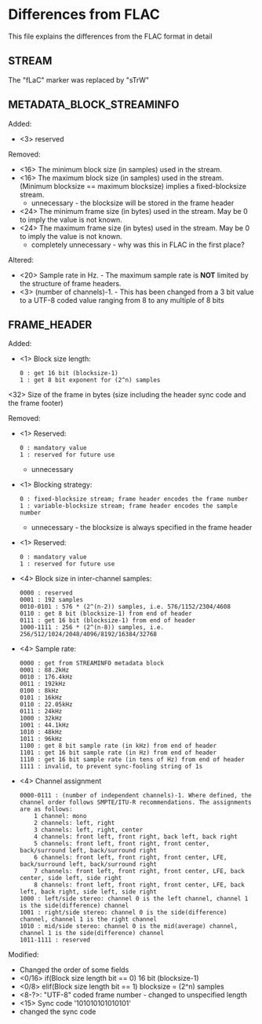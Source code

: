 # Differences from FLAC

This file explains the differences from the FLAC format in detail

## STREAM

The "fLaC" marker was replaced by "sTrW"

## METADATA_BLOCK_STREAMINFO

Added:

- <3> reserved

Removed:

- <16> The minimum block size (in samples) used in the stream.
- <16> The maximum block size (in samples) used in the stream. (Minimum blocksize == maximum blocksize) implies a
  fixed-blocksize stream.
  - unnecessary - the blocksize will be stored in the frame header
- <24> The minimum frame size (in bytes) used in the stream. May be 0 to imply the value is not known.
- <24> The maximum frame size (in bytes) used in the stream. May be 0 to imply the value is not known.
  - completely unnecessary - why was this in FLAC in the first place?

Altered:

- <20> Sample rate in Hz. - The maximum sample rate is **NOT** limited by the structure of frame headers.
- <3> (number of channels)-1. - This has been changed from a 3 bit value to a UTF-8 coded value ranging from 8 to any
  multiple of 8 bits

## FRAME_HEADER

Added:

- <1> Block size length:
    ```
    0 : get 16 bit (blocksize-1)
    1 : get 8 bit exponent for (2^n) samples
    ```

<32> Size of the frame in bytes (size including the header sync code and the frame footer)

Removed:

- <1> Reserved:
    ```
    0 : mandatory value
    1 : reserved for future use
    ```
  - unnecessary
- <1> Blocking strategy:
    ```
    0 : fixed-blocksize stream; frame header encodes the frame number
    1 : variable-blocksize stream; frame header encodes the sample number
    ```
  - unnecessary - the blocksize is always specified in the frame header
- <1> Reserved:
    ```
    0 : mandatory value
    1 : reserved for future use
    ```
- <4> Block size in inter-channel samples:
    ```
    0000 : reserved
    0001 : 192 samples
    0010-0101 : 576 * (2^(n-2)) samples, i.e. 576/1152/2304/4608
    0110 : get 8 bit (blocksize-1) from end of header
    0111 : get 16 bit (blocksize-1) from end of header
    1000-1111 : 256 * (2^(n-8)) samples, i.e. 256/512/1024/2048/4096/8192/16384/32768
    ```

- <4> Sample rate:
    ```
    0000 : get from STREAMINFO metadata block
    0001 : 88.2kHz
    0010 : 176.4kHz
    0011 : 192kHz
    0100 : 8kHz
    0101 : 16kHz
    0110 : 22.05kHz
    0111 : 24kHz
    1000 : 32kHz
    1001 : 44.1kHz
    1010 : 48kHz
    1011 : 96kHz
    1100 : get 8 bit sample rate (in kHz) from end of header
    1101 : get 16 bit sample rate (in Hz) from end of header
    1110 : get 16 bit sample rate (in tens of Hz) from end of header
    1111 : invalid, to prevent sync-fooling string of 1s
    ```
- <4> Channel assignment
    ```
    0000-0111 : (number of independent channels)-1. Where defined, the channel order follows SMPTE/ITU-R recommendations. The assignments are as follows:
        1 channel: mono
        2 channels: left, right
        3 channels: left, right, center
        4 channels: front left, front right, back left, back right
        5 channels: front left, front right, front center, back/surround left, back/surround right
        6 channels: front left, front right, front center, LFE, back/surround left, back/surround right
        7 channels: front left, front right, front center, LFE, back center, side left, side right
        8 channels: front left, front right, front center, LFE, back left, back right, side left, side right
    1000 : left/side stereo: channel 0 is the left channel, channel 1 is the side(difference) channel
    1001 : right/side stereo: channel 0 is the side(difference) channel, channel 1 is the right channel
    1010 : mid/side stereo: channel 0 is the mid(average) channel, channel 1 is the side(difference) channel
    1011-1111 : reserved
    ```

Modified:

- Changed the order of some fields
- <0/16> if(Block size length bit == 0) 16 bit (blocksize-1)
- <0/8> elif(Block size length bit == 1) blocksize = (2^n) samples
- <8-?>: "UTF-8" coded frame number - changed to unspecified length
- <15> Sync code '101010101010101'
- changed the sync code
